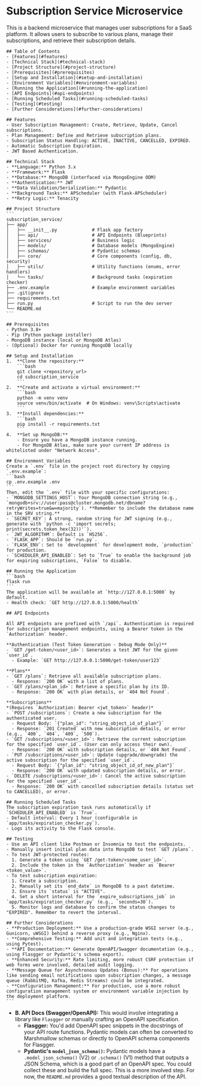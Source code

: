    # Subscription Service Microservice
   This is a backend microservice that manages user subscriptions for a SaaS platform. It allows users to subscribe to various plans, manage their subscriptions, and retrieve their subscription details.

    ## Table of Contents
    - [Features](#features)
    - [Technical Stack](#technical-stack)
    - [Project Structure](#project-structure)
    - [Prerequisites](#prerequisites)
    - [Setup and Installation](#setup-and-installation)
    - [Environment Variables](#environment-variables)
    - [Running the Application](#running-the-application)
    - [API Endpoints](#api-endpoints)
    - [Running Scheduled Tasks](#running-scheduled-tasks)
    - [Testing](#testing)
    - [Further Considerations](#further-considerations)

    ## Features
    - User Subscription Management: Create, Retrieve, Update, Cancel subscriptions.
    - Plan Management: Define and Retrieve subscription plans.
    - Subscription Status Handling: ACTIVE, INACTIVE, CANCELLED, EXPIRED.
    - Automatic Subscription Expiration.
    - JWT Based Authentication.

    ## Technical Stack
    - **Language:** Python 3.x
    - **Framework:** Flask
    - **Database:** MongoDB (interfaced via MongoEngine ODM)
    - **Authentication:** JWT
    - **Data Validation/Serialization:** Pydantic
    - **Background Tasks:** APScheduler (with Flask-APScheduler)
    - **Retry Logic:** Tenacity

    ## Project Structure
    ```
    subscription_service/
    ├── app/
    │   ├── __init__.py             # Flask app factory
    │   ├── api/                    # API Endpoints (Blueprints)
    │   ├── services/               # Business logic
    │   ├── models/                 # Database models (MongoEngine)
    │   ├── schemas/                # Pydantic schemas
    │   ├── core/                   # Core components (config, db, security)
    │   ├── utils/                  # Utility functions (enums, error handlers)
    │   └── tasks/                  # Background tasks (expiration checker)
    ├── .env.example                # Example environment variables
    ├── .gitignore
    ├── requirements.txt
    ├── run.py                      # Script to run the dev server
    └── README.md
    ```

    ## Prerequisites
    - Python 3.8+
    - Pip (Python package installer)
    - MongoDB instance (local or MongoDB Atlas)
    - (Optional) Docker for running MongoDB locally

    ## Setup and Installation
    1.  **Clone the repository:**
        ```bash
        git clone <repository_url>
        cd subscription_service
        ```
    2.  **Create and activate a virtual environment:**
        ```bash
        python -m venv venv
        source venv/bin/activate  # On Windows: venv\Scripts\activate
        ```
    3.  **Install dependencies:**
        ```bash
        pip install -r requirements.txt
        ```
    4.  **Set up MongoDB:**
        - Ensure you have a MongoDB instance running.
        - For MongoDB Atlas, make sure your current IP address is whitelisted under "Network Access".

    ## Environment Variables
    Create a `.env` file in the project root directory by copying `.env.example`:
    ```bash
    cp .env.example .env
    ```
    Then, edit the `.env` file with your specific configurations:
    - `MONGODB_SETTINGS_HOST`: Your MongoDB connection string (e.g., `mongodb+srv://user:pass@cluster.mongodb.net/dbname?retryWrites=true&w=majority`). **Remember to include the database name in the SRV string.**
    - `SECRET_KEY`: A strong, random string for JWT signing (e.g., generate with `python -c 'import secrets; print(secrets.token_hex(32))'`).
    - `JWT_ALGORITHM`: Default is `HS256`.
    - `FLASK_APP`: Should be `run.py`.
    - `FLASK_ENV`: Set to `development` for development mode, `production` for production.
    - `SCHEDULER_API_ENABLED`: Set to `True` to enable the background job for expiring subscriptions, `False` to disable.

    ## Running the Application
    ```bash
    flask run
    ```
    The application will be available at `http://127.0.0.1:5000` by default.
    - Health check: `GET http://127.0.0.1:5000/health`

    ## API Endpoints

    All API endpoints are prefixed with `/api`. Authentication is required for subscription management endpoints, using a Bearer token in the `Authorization` header.

    **Authentication (Test Token Generation - Debug Mode Only)**
    - `GET /get-token/<user_id>`: Generates a test JWT for the given `user_id`.
      - Example: `GET http://127.0.0.1:5000/get-token/user123`

    **Plans**
    - `GET /plans`: Retrieve all available subscription plans.
      - Response: `200 OK` with a list of plans.
    - `GET /plans/<plan_id>`: Retrieve a specific plan by its ID.
      - Response: `200 OK` with plan details, or `404 Not Found`.

    **Subscriptions**
    *(Requires `Authorization: Bearer <jwt_token>` header)*
    - `POST /subscriptions`: Create a new subscription for the authenticated user.
      - Request Body: `{"plan_id": "string_object_id_of_plan"}`
      - Response: `201 Created` with new subscription details, or error (e.g., `400`, `404`, `409`, `500`).
    - `GET /subscriptions/<user_id>`: Retrieve the current subscription for the specified `user_id`. (User can only access their own).
      - Response: `200 OK` with subscription details, or `404 Not Found`.
    - `PUT /subscriptions/<user_id>`: Update (upgrade/downgrade) the active subscription for the specified `user_id`.
      - Request Body: `{"plan_id": "string_object_id_of_new_plan"}`
      - Response: `200 OK` with updated subscription details, or error.
    - `DELETE /subscriptions/<user_id>`: Cancel the active subscription for the specified `user_id`.
      - Response: `200 OK` with cancelled subscription details (status set to CANCELLED), or error.

    ## Running Scheduled Tasks
    The subscription expiration task runs automatically if `SCHEDULER_API_ENABLED` is `True`.
    - Default interval: Every 1 hour (configurable in `app/tasks/expiration_checker.py`).
    - Logs its activity to the Flask console.

    ## Testing
    - Use an API client like Postman or Insomnia to test the endpoints.
    - Manually insert initial plan data into MongoDB to test `GET /plans`.
    - To test JWT-protected routes:
      1. Generate a token using `GET /get-token/<some_user_id>`.
      2. Include the token in the `Authorization` header as `Bearer <token_value>`.
    - To test subscription expiration:
      1. Create a subscription.
      2. Manually set its `end_date` in MongoDB to a past datetime.
      3. Ensure its `status` is "ACTIVE".
      4. Set a short interval for the `expire_subscriptions_job` in `app/tasks/expiration_checker.py` (e.g., `seconds=30`).
      5. Monitor logs and database to confirm the status changes to "EXPIRED". Remember to revert the interval.

    ## Further Considerations
    - **Production Deployment:** Use a production-grade WSGI server (e.g., Gunicorn, uWSGI) behind a reverse proxy (e.g., Nginx).
    - **Comprehensive Testing:** Add unit and integration tests (e.g., using Pytest).
    - **API Documentation:** Generate OpenAPI/Swagger documentation (e.g., using Flasgger or Pydantic's schema export).
    - **Enhanced Security:** Rate limiting, more robust CSRF protection if web forms were involved, detailed audit logging.
    - **Message Queue for Asynchronous Updates (Bonus):** For operations like sending email notifications upon subscription changes, a message queue (RabbitMQ, Kafka, Redis Streams) could be integrated.
    - **Configuration Management:** For production, use a more robust configuration management system or environment variable injection by the deployment platform.
    ```

*   **B. API Docs (Swagger/OpenAPI):**
    This would involve integrating a library like `Flasgger` or manually crafting an OpenAPI specification.
    *   **Flasgger:** You'd add OpenAPI spec snippets in the docstrings of your API route functions. Pydantic models can often be converted to Marshmallow schemas or directly to OpenAPI schema components for Flasgger.
    *   **Pydantic's `model_json_schema()`:** Pydantic models have a `.model_json_schema()` (V2) or `.schema()` (V1) method that outputs a JSON Schema, which is a good part of an OpenAPI spec. You could collect these and build the full spec.
    This is a more involved step. For now, the `README.md` provides a good textual description of the API.

